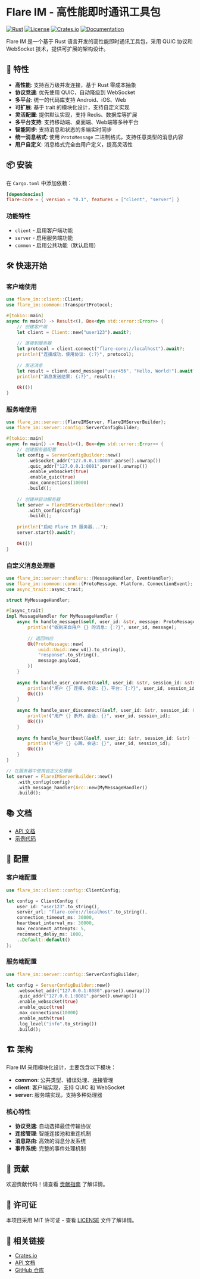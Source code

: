 # Flare IM - 高性能即时通讯工具包

[![Rust](https://img.shields.io/badge/Rust-1.70+-blue.svg)](https://www.rust-lang.org/)
[![License](https://img.shields.io/badge/License-MIT-green.svg)](LICENSE)
[![Crates.io](https://img.shields.io/crates/v/flare-core)](https://crates.io/crates/flare-core)
[![Documentation](https://img.shields.io/badge/docs-latest-blue.svg)](https://docs.rs/flare-core)

Flare IM 是一个基于 Rust 语言开发的高性能即时通讯工具包，采用 QUIC 协议和 WebSocket 技术，提供可扩展的架构设计。

## 🚀 特性

- **高性能**: 支持百万级并发连接，基于 Rust 零成本抽象
- **协议竞速**: 优先使用 QUIC，自动降级到 WebSocket
- **多平台**: 统一的代码库支持 Android、iOS、Web
- **可扩展**: 基于 trait 的模块化设计，支持自定义实现
- **灵活配置**: 提供默认实现，支持 Redis、数据库等扩展
- **多平台支持**: 支持移动端、桌面端、Web端等多种平台
- **智能同步**: 支持消息和状态的多端实时同步
- **统一消息格式**: 使用 `ProtoMessage` 二进制格式，支持任意类型的消息内容
- **用户自定义**: 消息格式完全由用户定义，提高灵活性

## 📦 安装

在 `Cargo.toml` 中添加依赖：

```toml
[dependencies]
flare-core = { version = "0.1", features = ["client", "server"] }
```

### 功能特性

- `client` - 启用客户端功能
- `server` - 启用服务端功能
- `common` - 启用公共功能（默认启用）

## 🛠️ 快速开始

### 客户端使用

```rust
use flare_im::client::Client;
use flare_im::common::TransportProtocol;

#[tokio::main]
async fn main() -> Result<(), Box<dyn std::error::Error>> {
    // 创建客户端
    let client = Client::new("user123").await?;
    
    // 连接到服务器
    let protocol = client.connect("flare-core://localhost").await?;
    println!("连接成功，使用协议: {:?}", protocol);
    
    // 发送消息
    let result = client.send_message("user456", "Hello, World!").await?;
    println!("消息发送结果: {:?}", result);
    
    Ok(())
}
```

### 服务端使用

```rust
use flare_im::server::{FlareIMServer, FlareIMServerBuilder};
use flare_im::server::config::ServerConfigBuilder;

#[tokio::main]
async fn main() -> Result<(), Box<dyn std::error::Error>> {
    // 创建服务器配置
    let config = ServerConfigBuilder::new()
        .websocket_addr("127.0.0.1:8080".parse().unwrap())
        .quic_addr("127.0.0.1:8081".parse().unwrap())
        .enable_websocket(true)
        .enable_quic(true)
        .max_connections(10000)
        .build();
    
    // 创建并启动服务器
    let server = FlareIMServerBuilder::new()
        .with_config(config)
        .build();
    
    println!("启动 Flare IM 服务器...");
    server.start().await?;
    
    Ok(())
}
```

### 自定义消息处理器

```rust
use flare_im::server::handlers::{MessageHandler, EventHandler};
use flare_im::common::conn::{ProtoMessage, Platform, ConnectionEvent};
use async_trait::async_trait;

struct MyMessageHandler;

#[async_trait]
impl MessageHandler for MyMessageHandler {
    async fn handle_message(&self, user_id: &str, message: ProtoMessage) -> Result<ProtoMessage, flare_im::Result> {
        println!("收到来自用户 {} 的消息: {:?}", user_id, message);
        
        // 返回响应
        Ok(ProtoMessage::new(
            uuid::Uuid::new_v4().to_string(),
            "response".to_string(),
            message.payload,
        ))
    }
    
    async fn handle_user_connect(&self, user_id: &str, session_id: &str, platform: Platform) -> Result<(), flare_im::Result> {
        println!("用户 {} 连接，会话: {}，平台: {:?}", user_id, session_id, platform);
        Ok(())
    }
    
    async fn handle_user_disconnect(&self, user_id: &str, session_id: &str) -> Result<(), flare_im::Result> {
        println!("用户 {} 断开，会话: {}", user_id, session_id);
        Ok(())
    }
    
    async fn handle_heartbeat(&self, user_id: &str, session_id: &str) -> Result<(), flare_im::Result> {
        println!("用户 {} 心跳，会话: {}", user_id, session_id);
        Ok(())
    }
}

// 在服务器中使用自定义处理器
let server = FlareIMServerBuilder::new()
    .with_config(config)
    .with_message_handler(Arc::new(MyMessageHandler))
    .build();
```

## 📚 文档

- [API 文档](https://docs.rs/flare-core)
- [示例代码](./examples/)

## 🔧 配置

### 客户端配置

```rust
use flare_im::client::config::ClientConfig;

let config = ClientConfig {
    user_id: "user123".to_string(),
    server_url: "flare-core://localhost".to_string(),
    connection_timeout_ms: 30000,
    heartbeat_interval_ms: 30000,
    max_reconnect_attempts: 5,
    reconnect_delay_ms: 1000,
    ..Default::default()
};
```

### 服务端配置

```rust
use flare_im::server::config::ServerConfigBuilder;

let config = ServerConfigBuilder::new()
    .websocket_addr("127.0.0.1:8080".parse().unwrap())
    .quic_addr("127.0.0.1:8081".parse().unwrap())
    .enable_websocket(true)
    .enable_quic(true)
    .max_connections(10000)
    .enable_auth(true)
    .log_level("info".to_string())
    .build();
```

## 🏗️ 架构

Flare IM 采用模块化设计，主要包含以下模块：

- **common**: 公共类型、错误处理、连接管理
- **client**: 客户端实现，支持 QUIC 和 WebSocket
- **server**: 服务端实现，支持多种处理器

### 核心特性

- **协议竞速**: 自动选择最佳传输协议
- **连接管理**: 智能连接池和重连机制
- **消息路由**: 高效的消息分发系统
- **事件系统**: 完整的事件处理机制

## 🤝 贡献

欢迎贡献代码！请查看 [贡献指南](CONTRIBUTING.md) 了解详情。

## 📄 许可证

本项目采用 MIT 许可证 - 查看 [LICENSE](LICENSE) 文件了解详情。

## 🔗 相关链接

- [Crates.io](https://crates.io/crates/flare-core)
- [API 文档](https://docs.rs/flare-core)
- [GitHub 仓库](https://github.com/your-username/flare-core) 
